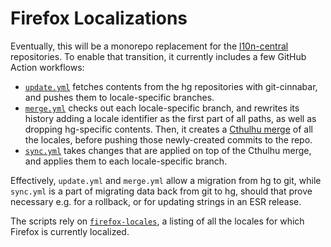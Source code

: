 # Firefox Localizations

Eventually, this will be a monorepo replacement for the [l10n-central](https://hg.mozilla.org/l10n-central/) repositories.
To enable that transition, it currently includes a few GitHub Action workflows:

- [`update.yml`](.github/workflows/update.yml) fetches contents from the hg repositories with git-cinnabar,
  and pushes them to locale-specific branches.
- [`merge.yml`](.github/workflows/merge.yml) checks out each locale-specific branch,
  and rewrites its history adding a locale identifier as the first part of all paths,
  as well as dropping hg-specific contents.
  Then, it creates a [Cthulhu merge](https://marc.info/?l=linux-kernel&m=139033182525831)
  of all the locales, before pushing those newly-created commits to the repo.
- [`sync.yml`](.github/workflows/sync.yml) takes changes that are applied on top of the Cthulhu merge,
  and applies them to each locale-specific branch.

Effectively, `update.yml` and `merge.yml` allow a migration from hg to git,
while `sync.yml` is a part of migrating data back from git to hg,
should that prove necessary e.g. for a rollback,
or for updating strings in an ESR release.

The scripts rely on [`firefox-locales`](firefox-locales),
a listing of all the locales for which Firefox is currently localized.
